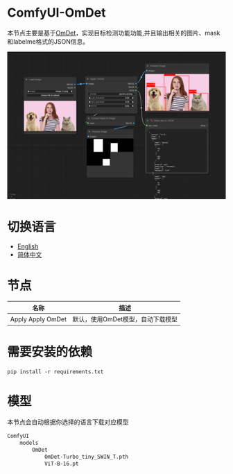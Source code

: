# ComfyUI-OmDet
本节点主要是基于[OmDet](https://github.com/om-ai-lab/OmDet)，实现目标检测功能功能,并且输出相关的图片、mask和labelme格式的JSON信息。

![image](/docs/workflow.png)

# 切换语言
- [English](README.md)
- [简体中文](readme/README.zh_CN.md)

# 节点
|名称                          |描述                              |
|------------------------------|---------------------------------|
|Apply Apply OmDet             |默认，使用OmDet模型，自动下载模型   |

# 需要安装的依赖
```
pip install -r requirements.txt
```

# 模型
本节点会自动根据你选择的语言下载对应模型
```
ComfyUI
    models
        OmDet
            OmDet-Turbo_tiny_SWIN_T.pth
            ViT-B-16.pt
```

